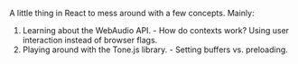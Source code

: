 

A little thing in React to mess around with a few concepts. 
Mainly:
  1. Learning about the WebAudio API. 
    - How do contexts work? Using user interaction instead of browser flags. 
  2. Playing around with the Tone.js library.
    - Setting buffers vs. preloading. 
    




